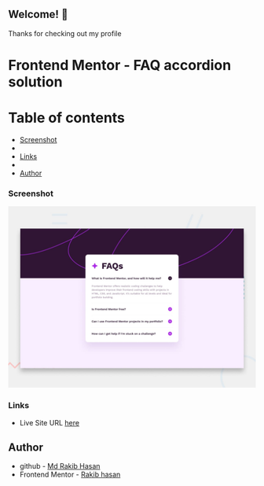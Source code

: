 ## Welcome! 👋


Thanks for checking out my profile

# Frontend Mentor - FAQ accordion solution

# Table of contents

- [Screenshot](#screenshot)
- 
- [Links](#links)
- 
- [Author](#author)



### Screenshot

![](./design/desktop-preview.jpg)


### Links
- Live Site URL [here](https://rakib5570.github.io/FAQ-accordion/)



## Author

- github - [Md Rakib Hasan](https://github.com/Rakib5570)
- Frontend Mentor - [Rakib hasan](https://www.frontendmentor.io/profile/Rakib5570)

